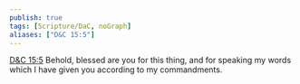 ```yaml
---
publish: true
tags: [Scripture/DaC, noGraph]
aliases: ["D&C 15:5"]
---
```

[D&C 15:5](https://churchofjesuschrist.org/study/scriptures/dc-testament/dc/15?lang=eng&id=p5#p5) Behold, blessed are you for this thing, and for speaking my words which I have given you according to my commandments.
